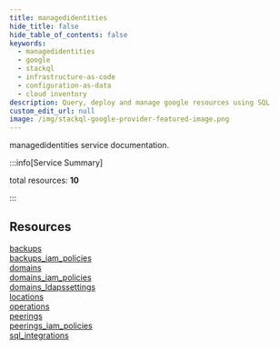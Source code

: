 ```yaml
---
title: managedidentities
hide_title: false
hide_table_of_contents: false
keywords:
  - managedidentities
  - google
  - stackql
  - infrastructure-as-code
  - configuration-as-data
  - cloud inventory
description: Query, deploy and manage google resources using SQL
custom_edit_url: null
image: /img/stackql-google-provider-featured-image.png
---
```


managedidentities service documentation.

:::info[Service Summary]

total resources: __10__  

:::

## Resources
<div class="row">
<div class="providerDocColumn">
<a href="/services/managedidentities/backups/">backups</a><br />
<a href="/services/managedidentities/backups_iam_policies/">backups_iam_policies</a><br />
<a href="/services/managedidentities/domains/">domains</a><br />
<a href="/services/managedidentities/domains_iam_policies/">domains_iam_policies</a><br />
<a href="/services/managedidentities/domains_ldapssettings/">domains_ldapssettings</a>
</div>
<div class="providerDocColumn">
<a href="/services/managedidentities/locations/">locations</a><br />
<a href="/services/managedidentities/operations/">operations</a><br />
<a href="/services/managedidentities/peerings/">peerings</a><br />
<a href="/services/managedidentities/peerings_iam_policies/">peerings_iam_policies</a><br />
<a href="/services/managedidentities/sql_integrations/">sql_integrations</a>
</div>
</div>